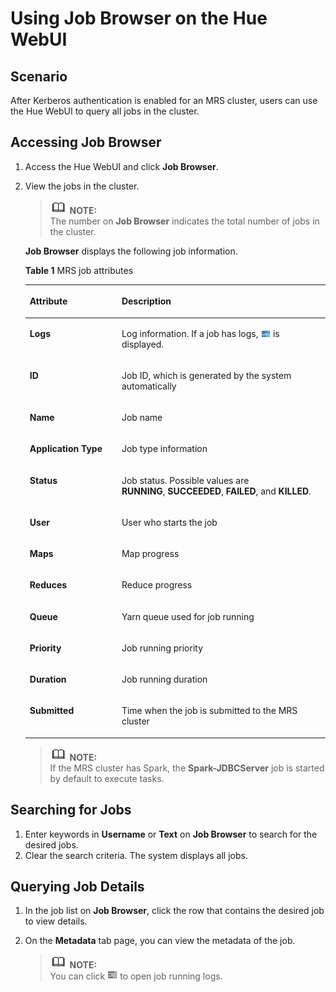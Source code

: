 # Using Job Browser on the Hue WebUI<a name="EN-US_TOPIC_0125375816"></a>

## Scenario<a name="sb4316978814b4f86ae12ef9fe7686f60"></a>

After Kerberos authentication is enabled for an MRS cluster, users can use the Hue WebUI to query all jobs in the cluster.

## Accessing  **Job Browser**<a name="section349132517406"></a>

1.  Access the Hue WebUI and click  **Job Browser**.
2.  View the jobs in the cluster.

    >![](public_sys-resources/icon-note.gif) **NOTE:**   
    >The number on  **Job Browser**  indicates the total number of jobs in the cluster.  

    **Job Browser**  displays the following job information.

    **Table  1**  MRS job attributes

    <a name="table6543827417408"></a>
    <table><thead align="left"><tr id="row2576147717408"><th class="cellrowborder" valign="top" width="30.64%" id="mcps1.2.3.1.1"><p id="p5084955417408"><a name="p5084955417408"></a><a name="p5084955417408"></a>Attribute</p>
    </th>
    <th class="cellrowborder" valign="top" width="69.36%" id="mcps1.2.3.1.2"><p id="p2517317717408"><a name="p2517317717408"></a><a name="p2517317717408"></a>Description</p>
    </th>
    </tr>
    </thead>
    <tbody><tr id="row1800768317408"><td class="cellrowborder" valign="top" width="30.64%" headers="mcps1.2.3.1.1 "><p id="p5674433917408"><a name="p5674433917408"></a><a name="p5674433917408"></a><span class="parmname" id="parmname630492617408"><a name="parmname630492617408"></a><a name="parmname630492617408"></a><b>Logs</b></span></p>
    </td>
    <td class="cellrowborder" valign="top" width="69.36%" headers="mcps1.2.3.1.2 "><p id="p2756296517408"><a name="p2756296517408"></a><a name="p2756296517408"></a>Log information. If a job has logs, <a name="image3288871317408"></a><a name="image3288871317408"></a><span><img id="image3288871317408" src="figures/en-us_image_0125375893.jpg" height="11.97" width="15.96"></span> is displayed.</p>
    </td>
    </tr>
    <tr id="row2890271317408"><td class="cellrowborder" valign="top" width="30.64%" headers="mcps1.2.3.1.1 "><p id="p4933622217408"><a name="p4933622217408"></a><a name="p4933622217408"></a><span class="parmname" id="parmname2785142317408"><a name="parmname2785142317408"></a><a name="parmname2785142317408"></a><b>ID</b></span></p>
    </td>
    <td class="cellrowborder" valign="top" width="69.36%" headers="mcps1.2.3.1.2 "><p id="p3681102117408"><a name="p3681102117408"></a><a name="p3681102117408"></a>Job ID, which is generated by the system automatically</p>
    </td>
    </tr>
    <tr id="row858155817408"><td class="cellrowborder" valign="top" width="30.64%" headers="mcps1.2.3.1.1 "><p id="p5941837717408"><a name="p5941837717408"></a><a name="p5941837717408"></a><span class="parmname" id="parmname5879782517408"><a name="parmname5879782517408"></a><a name="parmname5879782517408"></a><b>Name</b></span></p>
    </td>
    <td class="cellrowborder" valign="top" width="69.36%" headers="mcps1.2.3.1.2 "><p id="p4815920517408"><a name="p4815920517408"></a><a name="p4815920517408"></a>Job name</p>
    </td>
    </tr>
    <tr id="row580227217408"><td class="cellrowborder" valign="top" width="30.64%" headers="mcps1.2.3.1.1 "><p id="p2401763617408"><a name="p2401763617408"></a><a name="p2401763617408"></a><span class="parmname" id="parmname1012516617408"><a name="parmname1012516617408"></a><a name="parmname1012516617408"></a><b>Application Type</b></span></p>
    </td>
    <td class="cellrowborder" valign="top" width="69.36%" headers="mcps1.2.3.1.2 "><p id="p6055246117408"><a name="p6055246117408"></a><a name="p6055246117408"></a><span id="ph6638037417408"><a name="ph6638037417408"></a><a name="ph6638037417408"></a>Job type information</span></p>
    </td>
    </tr>
    <tr id="row2687781117408"><td class="cellrowborder" valign="top" width="30.64%" headers="mcps1.2.3.1.1 "><p id="p22206117408"><a name="p22206117408"></a><a name="p22206117408"></a><span class="parmname" id="parmname5222045617408"><a name="parmname5222045617408"></a><a name="parmname5222045617408"></a><b>Status</b></span></p>
    </td>
    <td class="cellrowborder" valign="top" width="69.36%" headers="mcps1.2.3.1.2 "><p id="p3512901317408"><a name="p3512901317408"></a><a name="p3512901317408"></a>Job status. Possible values are <span class="parmvalue" id="parmvalue1798697017408"><a name="parmvalue1798697017408"></a><a name="parmvalue1798697017408"></a><b>RUNNING</b></span>,&nbsp;<span class="parmname" id="parmname2766500417408"><a name="parmname2766500417408"></a><a name="parmname2766500417408"></a><b>SUCCEEDED</b></span>,&nbsp;<span class="parmname" id="parmname4765844717408"><a name="parmname4765844717408"></a><a name="parmname4765844717408"></a><b>FAILED</b></span>, and&nbsp;<span class="parmname" id="parmname2627284517408"><a name="parmname2627284517408"></a><a name="parmname2627284517408"></a><b>KILLED</b></span>.</p>
    </td>
    </tr>
    <tr id="row5090401817408"><td class="cellrowborder" valign="top" width="30.64%" headers="mcps1.2.3.1.1 "><p id="p2961912217408"><a name="p2961912217408"></a><a name="p2961912217408"></a><span class="parmname" id="parmname4057371517408"><a name="parmname4057371517408"></a><a name="parmname4057371517408"></a><b>User</b></span></p>
    </td>
    <td class="cellrowborder" valign="top" width="69.36%" headers="mcps1.2.3.1.2 "><p id="p5033871417408"><a name="p5033871417408"></a><a name="p5033871417408"></a>User who starts the job</p>
    </td>
    </tr>
    <tr id="row2684529217408"><td class="cellrowborder" valign="top" width="30.64%" headers="mcps1.2.3.1.1 "><p id="p2958477017408"><a name="p2958477017408"></a><a name="p2958477017408"></a><span class="parmname" id="parmname5548297917408"><a name="parmname5548297917408"></a><a name="parmname5548297917408"></a><b>Maps</b></span></p>
    </td>
    <td class="cellrowborder" valign="top" width="69.36%" headers="mcps1.2.3.1.2 "><p id="p4755617917408"><a name="p4755617917408"></a><a name="p4755617917408"></a>Map progress</p>
    </td>
    </tr>
    <tr id="row1591897217408"><td class="cellrowborder" valign="top" width="30.64%" headers="mcps1.2.3.1.1 "><p id="p2698507817408"><a name="p2698507817408"></a><a name="p2698507817408"></a><span class="parmname" id="parmname4028104417408"><a name="parmname4028104417408"></a><a name="parmname4028104417408"></a><b>Reduces</b></span></p>
    </td>
    <td class="cellrowborder" valign="top" width="69.36%" headers="mcps1.2.3.1.2 "><p id="p3830773717408"><a name="p3830773717408"></a><a name="p3830773717408"></a>Reduce progress</p>
    </td>
    </tr>
    <tr id="row4975199117408"><td class="cellrowborder" valign="top" width="30.64%" headers="mcps1.2.3.1.1 "><p id="p1436832717408"><a name="p1436832717408"></a><a name="p1436832717408"></a><span class="parmname" id="parmname905302117408"><a name="parmname905302117408"></a><a name="parmname905302117408"></a><b>Queue</b></span></p>
    </td>
    <td class="cellrowborder" valign="top" width="69.36%" headers="mcps1.2.3.1.2 "><p id="p2298384317408"><a name="p2298384317408"></a><a name="p2298384317408"></a>Yarn queue used for job running</p>
    </td>
    </tr>
    <tr id="row2697941617408"><td class="cellrowborder" valign="top" width="30.64%" headers="mcps1.2.3.1.1 "><p id="p337950017408"><a name="p337950017408"></a><a name="p337950017408"></a><span class="parmname" id="parmname4511474217408"><a name="parmname4511474217408"></a><a name="parmname4511474217408"></a><b>Priority</b></span></p>
    </td>
    <td class="cellrowborder" valign="top" width="69.36%" headers="mcps1.2.3.1.2 "><p id="p530410617408"><a name="p530410617408"></a><a name="p530410617408"></a>Job running priority</p>
    </td>
    </tr>
    <tr id="row2484968417408"><td class="cellrowborder" valign="top" width="30.64%" headers="mcps1.2.3.1.1 "><p id="p3784905417408"><a name="p3784905417408"></a><a name="p3784905417408"></a><span class="parmname" id="parmname4148815217408"><a name="parmname4148815217408"></a><a name="parmname4148815217408"></a><b>Duration</b></span></p>
    </td>
    <td class="cellrowborder" valign="top" width="69.36%" headers="mcps1.2.3.1.2 "><p id="p4587453317408"><a name="p4587453317408"></a><a name="p4587453317408"></a>Job running duration</p>
    </td>
    </tr>
    <tr id="row5642807017408"><td class="cellrowborder" valign="top" width="30.64%" headers="mcps1.2.3.1.1 "><p id="p6666741217408"><a name="p6666741217408"></a><a name="p6666741217408"></a><span class="parmname" id="parmname2232057117408"><a name="parmname2232057117408"></a><a name="parmname2232057117408"></a><b>Submitted</b></span></p>
    </td>
    <td class="cellrowborder" valign="top" width="69.36%" headers="mcps1.2.3.1.2 "><p id="p3135130917408"><a name="p3135130917408"></a><a name="p3135130917408"></a>Time when the job is submitted to the MRS cluster</p>
    </td>
    </tr>
    </tbody>
    </table>

    >![](public_sys-resources/icon-note.gif) **NOTE:**   
    >If the MRS cluster has Spark, the  **Spark-JDBCServer**  job is started by default to execute tasks.  


## Searching for  Jobs<a name="section9175833174017"></a>

1.  Enter keywords in  **Username** or **Text** on **Job Browser**  to search for the desired jobs.
2.  Clear the search criteria. The system displays all jobs.

## Querying  Job Details<a name="section24125061174023"></a>

1.  In the job list on  **Job Browser**, click the row that contains the desired job to view details.
2.  On the  **Metadata**  tab page, you can view the metadata of the job.

    >![](public_sys-resources/icon-note.gif) **NOTE:**   
    >You can click  ![](figures/en-us_image_0125375841.jpg)  to open job running logs.  


